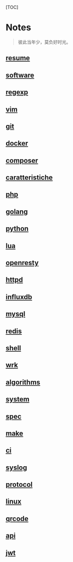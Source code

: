 [TOC]

# Notes

> 彼此当年少，莫负好时光。

## [resume](./index/resume.md)
## [software](./index/software.md)
## [regexp](./index/regexp.md)
## [vim](./index/vim.md)
## [git](./index/git.md)
## [docker](./index/docker.md)
## [composer](./index/composer.md)
## [caratteristiche](./caratteristiche/index.md)
## [php](./index/php.md)
## [golang](./index/golang.md)
## [python](./index/python.md)
## [lua](./index/lua.md)
## [openresty](./index/openresty.md)
## [httpd](./index/httpd.md)
## [influxdb](./influx/influxdb.md)
## [mysql](./index/mysql.md)
## [redis](./index/redis.md)
## [shell](./index/shell.md)
## [wrk](./index/wrk.md)
## [algorithms](./index/algorithms.md)
## [system](./index/system.md)
## [spec](./index/sepc.md)
## [make](./index/make.md)
## [ci](./index/ci.md)
## [syslog](./index/syslog.md)
## [protocol](./index/protocol.md)
## [linux](./index/linux.md)
## [qrcode](./index/qrcode.md)
## [api](./index/api.md)
## [jwt](./index/jwt.md)
